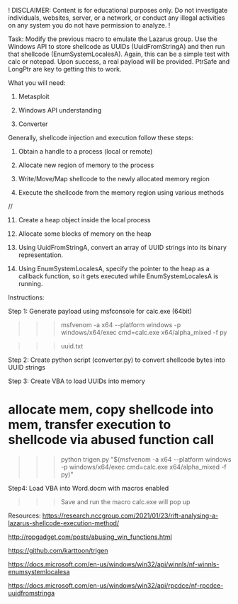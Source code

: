 ! DISCLAIMER: Content is for educational purposes only. Do not investigate individuals, websites, server, or a network, or conduct any illegal activities on any system you do not have permission to analyze. !

Task: Modify the previous macro to emulate the Lazarus group. Use the Windows API to store shellcode as UUIDs (UuidFromStringA) and then run that shellcode (EnumSystemLocalesA). Again, this can be a simple test with calc or notepad. Upon success, a real payload will be provided. PtrSafe and LongPtr are key to getting this to work.


What you will need:

1. Metasploit

2. Windows API understanding

3. Converter


Generally, shellcode injection and execution follow these steps:



1. Obtain a handle to a process (local or remote)

2. Allocate new region of memory to the process

3. Write/Move/Map shellcode to the newly allocated memory region

4. Execute the shellcode from the memory region using various methods

//

11. Create a heap object inside the local process

22. Allocate some blocks of memory on the heap

33. Using UuidFromStringA, convert an array of UUID strings into its binary representation.

44. Using EnumSystemLocalesA, specify the pointer to the heap as a callback function, so it gets executed while EnumSystemLocalesA is running.


Instructions:

Step 1: Generate payload using msfconsole for calc.exe (64bit)

>>> msfvenom -a x64 --platform windows -p windows/x64/exec cmd=calc.exe x64/alpha_mixed -f py

>>> uuid.txt


Step 2: Create python script (converter.py) to convert shellcode bytes into UUID strings



Step 3: Create VBA to load UUIDs into memory

# allocate mem, copy shellcode into mem, transfer execution to shellcode via abused function call

>>> python trigen.py "$(msfvenom -a x64 --platform windows -p windows/x64/exec cmd=calc.exe x64/alpha_mixed -f py)"


Step4: Load VBA into Word.docm with macros enabled
>>> Save and run the macro
>>> calc.exe will pop up




Resources:
https://research.nccgroup.com/2021/01/23/rift-analysing-a-lazarus-shellcode-execution-method/

http://ropgadget.com/posts/abusing_win_functions.html

https://github.com/karttoon/trigen

https://docs.microsoft.com/en-us/windows/win32/api/winnls/nf-winnls-enumsystemlocalesa

https://docs.microsoft.com/en-us/windows/win32/api/rpcdce/nf-rpcdce-uuidfromstringa
